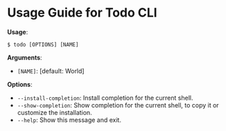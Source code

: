 # Usage Guide for Todo CLI

**Usage**:

```console
$ todo [OPTIONS] [NAME]
```

**Arguments**:

* `[NAME]`: [default: World]

**Options**:

* `--install-completion`: Install completion for the current shell.
* `--show-completion`: Show completion for the current shell, to copy it or customize the installation.
* `--help`: Show this message and exit.
